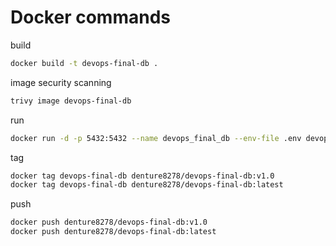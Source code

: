 # Docker commands
build
```bash
docker build -t devops-final-db .
```

image security scanning
```bash
trivy image devops-final-db
```

run
```bash
docker run -d -p 5432:5432 --name devops_final_db --env-file .env devops-final-db
```

tag
```bash
docker tag devops-final-db denture8278/devops-final-db:v1.0
docker tag devops-final-db denture8278/devops-final-db:latest
```

push
```bash
docker push denture8278/devops-final-db:v1.0
docker push denture8278/devops-final-db:latest
```